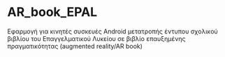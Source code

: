 # AR_book_EPAL
Eφαρμογή για κινητές συσκευές Android μετατροπής έντυπου σχολικού βιβλίου του Επαγγελματικού Λυκείου σε βιβλίο επαυξημένης πραγματικότητας (augmented reality/AR book)
